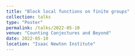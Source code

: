 ```yaml
---
title: "Block local functions on finite groups"
collection: talks
type: "Poster"
permalink: /talks/2022-05-10
venue: "Counting Conjectures and Beyond"
date: 2022-05-10
location: "Isaac Newton Institute"
---
```

